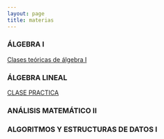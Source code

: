 ```yaml
---
layout: page
title: materias
---
```

### ÁLGEBRA I

[Clases teóricas de álgebra I](/2017-03-17-teoría-de-álgebra-I/)

### ÁLGEBRA LINEAL
[CLASE PRACTICA](/practica1/)

### ANÁLISIS MATEMÁTICO II

### ALGORITMOS Y ESTRUCTURAS DE DATOS I

### 
